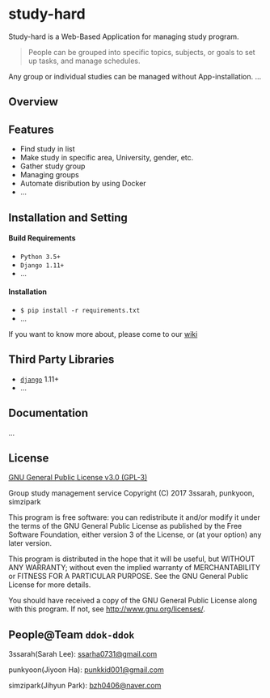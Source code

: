 # study-hard

Study-hard is a Web-Based Application for managing study program. 
> People can be grouped into specific topics, subjects, or goals to set up tasks, and manage schedules.

Any group or individual studies can be managed without App-installation. 
...

## Overview

## Features
* Find study in list
* Make study in specific area, University, gender, etc. 
* Gather study group
* Managing groups
* Automate disribution by using Docker
* ...

## Installation and Setting

#### Build Requirements

* `Python 3.5+`
* `Django 1.11+`
* ...

#### Installation

* `$ pip install -r requirements.txt`
* ...

If you want to know more about, please come to our [wiki](https://github.com/punkyoon/study-hard.wiki.git)


## Third Party Libraries

* [`django`](https://github.com/django/django) 1.11+
* ...

## Documentation

...

## License

[GNU General Public License v3.0 (GPL-3)](https://github.com/ddok-ddok/study-hard/blob/master/LICENSE)

Group study management service Copyright (C) 2017 3ssarah, punkyoon, simzipark

This program is free software: you can redistribute it and/or modify it under the terms of the GNU General Public License as published by the Free Software Foundation, either version 3 of the License, or (at your option) any later version.

This program is distributed in the hope that it will be useful, but WITHOUT ANY WARRANTY; without even the implied warranty of MERCHANTABILITY or FITNESS FOR A PARTICULAR PURPOSE. See the GNU General Public License for more details.

You should have received a copy of the GNU General Public License along with this program. If not, see http://www.gnu.org/licenses/.


## People@Team `ddok-ddok`

3ssarah(Sarah Lee): ssarha0731@gmail.com

punkyoon(Jiyoon Ha): punkkid001@gmail.com

simzipark(Jihyun Park): bzh0406@naver.com
